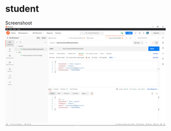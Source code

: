 # student
Screenshoot
![Screenshoot](https://github.com/mocharsyil/student/blob/main/Screenshot%20(122).png)
